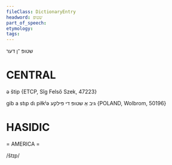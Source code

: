 ```yaml
---
fileClass: DictionaryEntry
headword: שטופּ
part_of_speech: 
etymology: 
tags: 
---
```

שטופּ
־ן
דער

CENTRAL
========

ə štip {ETCP, Sîg Felső Szek, 47223}

gib a stɩp dɩ piɫkʲə גיב אַ שטופּ די פּילקע {POLAND, Wolbrom, 50196}

HASIDIC
=======
= AMERICA = 

/štɪp/